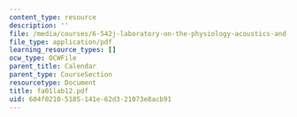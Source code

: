 ```yaml
---
content_type: resource
description: ''
file: /media/courses/6-542j-laboratory-on-the-physiology-acoustics-and-perception-of-speech-fall-2005/604f02105185141e62d321073e8acb91_fa01lab12.pdf
file_type: application/pdf
learning_resource_types: []
ocw_type: OCWFile
parent_title: Calendar
parent_type: CourseSection
resourcetype: Document
title: fa01lab12.pdf
uid: 604f0210-5185-141e-62d3-21073e8acb91
---
```

